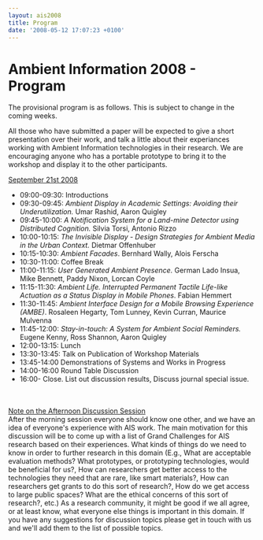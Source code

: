 ```yaml
---
layout: ais2008
title: Program
date: '2008-05-12 17:07:23 +0100'
---
```

<h1>Ambient Information 2008 - Program</h1>
<p>The provisional program is as follows. This is subject to change in the coming weeks.</p>
<p>All those who have submitted a paper will be expected to give a short presentation over their work, and talk a little about their experiances working with Ambient Information technologies in their research. We are encouraging anyone who has a portable prototype to bring it to the workshop and display it to the other participants.</p>
<p><span style="text-decoration: underline;">September 21st 2008</span></p>
<ul>
<li>09:00-09:30: Introductions</li>
<li>09:30-09:45: <em style="font-style: italic;">Ambient Display in Academic Settings: Avoiding their Underutilization.</em> Umar Rashid, Aaron Quigley</li>
<li>09:45-10:00: <em style="font-style: italic;">A Notification System for a Land-mine Detector using Distributed Cognition.</em> Silvia Torsi, Antonio Rizzo</li>
<li>10:00-10:15: <em style="font-style: italic;">The Invisible Display - Design Strategies for Ambient Media in the Urban Context.</em> Dietmar Offenhuber</li>
<li>10:15-10:30: <em style="font-style: italic;">Ambient Facades</em>. Bernhard Wally, Alois Ferscha</li>
<li>10:30-11:00: Coffee Break</li>
<li>11:00-11:15: <em style="font-style: italic;">User Generated Ambient Presence.</em> German Lado Insua, Mike Bennett, Paddy Nixon, Lorcan Coyle</li>
<li>11:15-11:30: <em style="font-style: italic;">Ambient Life. Interrupted Permanent Tactile Life-like Actuation as a Status Display in Mobile Phones</em>. Fabian Hemmert</li>
<li>11:30-11:45: <em style="font-style: italic;">Ambient Interface Design for a Mobile Browsing Experience (AMBE)</em>. Rosaleen Hegarty, Tom Lunney, Kevin Curran, Maurice Mulvenna</li>
<li>11:45-12:00: <em style="font-style: italic;">Stay-in-touch: A System for Ambient Social Reminders.</em> Eugene Kenny, Ross Shannon, Aaron Quigley</li>
<li>12:00-13:15: Lunch</li>
<li>13:30-13:45: Talk on Publication of Workshop Materials</li>
<li>13:45-14:00 Demonstrations of Systems and Works in Progress</li>
<li>14:00-16:00 Round Table Discussion</li>
<li>16:00- Close. List out discussion results, Discuss journal special issue.</li><br />
</ul><br />
<span style="text-decoration: underline;">Note on the Afternoon Discussion Session</span><br id="b-uu" /> After the morning session everyone should know one other, and we have an idea of everyone's experience with AIS work. The main motivation for this discussion will be to come up with a list of Grand Challenges for AIS research based on their experiences. What kinds of things do we need to know in order to further research in this domain (E.g., What are acceptable evaluation methods? What prototypes, or prototyping technologies, would be beneficial for us?, How can researchers get better access to the technologies they need that are rare, like smart materials?, How can researchers get grants to do this sort of research?, How do we get access to large public spaces? What are the ethical concerns of this sort of research?, etc.) As a research community, it might be good if we all agree, or at least know, what everyone else things is important in this domain. If you have any suggestions for discussion topics please get in touch with us and we'll add them to the list of possible topics.</p>
